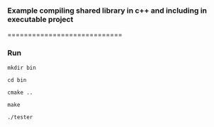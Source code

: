 
### Example compiling shared library in c++ and including in executable project
============================
</br>


### Run

```mkdir bin```

```cd bin```

```cmake ..```

```make```

```./tester```

